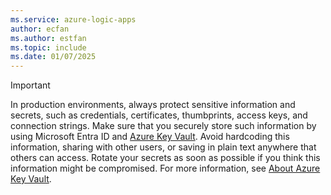 ```yaml
---
ms.service: azure-logic-apps
author: ecfan
ms.author: estfan
ms.topic: include
ms.date: 01/07/2025
---
```


> [!IMPORTANT]
>
> In production environments, always protect sensitive information and secrets, such as credentials, certificates, 
> thumbprints, access keys, and connection strings. Make sure that you securely store such information by using 
> Microsoft Entra ID and [Azure Key Vault](https://go.microsoft.com/fwlink/?linkid=2300117). Avoid hardcoding 
> this information, sharing with other users, or saving in plain text anywhere that others can access. Rotate your 
> secrets as soon as possible if you think this information might be compromised. For more information, see 
> [About Azure Key Vault](/azure/key-vault/general/overview).
